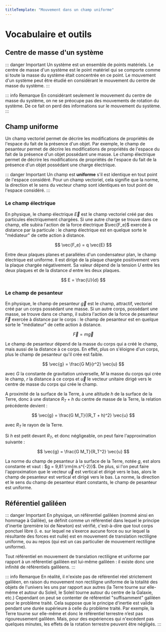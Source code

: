 ```yaml
---
titleTemplate: "Mouvement dans un champ uniforme"
---
```


# Vocabulaire et outils

## Centre de masse d'un système

::: danger Important
Un système est un ensemble de points matériels. Le centre de masse d'un système est le point matériel qui se comporte comme si toute la masse du système était concentrée en ce point. Le mouvement d'un système peut être étudié en considérant le mouvement du centre de masse du système.
:::

::: info Remarque
En considérant seulement le mouvement du centre de masse du système, on ne se préocupe pas des mouvements de rotation du système. De ce fait on perd des informations sur le mouvement du système.
:::

## Champ uniforme

Un champ vectoriel permet de décrire les modifications de propriétés de l'espace du fait de la présence d'un objet. Par exemple, le champ de pesanteur permet de décrire les modifications de propriétés de l'espace du fait de la présence d'un objet possédant une masse. Le champ électrique permet de décrire les modifications de propriétés de l'espace du fait de la présence d'un objet possédant une charge électrique.

::: danger Important
Un champ est **uniforme** s'il est identique en tout point de l'espace considéré. Pour un champ vectoriel, cela signifie que la norme, la direction et le sens du vecteur champ sont identiques en tout point de l'espace considéré.
:::

### Le champ électrique

En physique, le champ électrique $\vec{E}$ est le champ vectoriel créé par des particules électriquement chargées. Si une autre charge se trouve dans ce champ, elle subira l'action de la force électrique $\vec{F_e}$ exercée à distance par la particule : le champ électrique est en quelque sorte le "médiateur" de cette action à distance.

$$
\vec{F_e} = q \vec{E}
$$

Entre deux plaques planes et parallèles d'un condensateur plan, le champ électrique est uniforme. Il est dirigé de la plaque chargée positivement vers la plaque chargée négativement. Sa valeur dépend de la tension $U$ entre les deux plaques et de la distance $d$ entre les deux plaques.

$$
E = \frac{U}{d}
$$

### Le champ de pesanteur

En physique, le champ de pesanteur $\vec{g}$ est le champ, attractif, vectoriel créé par un corps possédant une masse. Si un autre corps, possédant une masse, se trouve dans ce champ, il subira l'action de la force de pesanteur $\vec{F}$ exercée à distance par le corps : le champ de pesanteur est en quelque sorte le "médiateur" de cette action à distance.

$$
\vec{F} = m \vec{g}
$$

Le champ de pesanteur dépend de la masse du corps qui a créé le champ, mais aussi de la distance à ce corps. En effet, plus on s'éloigne d'un corps, plus le champ de pesanteur qu'il crée est faible.

$$
\vec{g} = \frac{G M}{r^2} \vec{u}
$$

avec $G$ la constante de gravitation universelle, $M$ la masse du corps qui crée le champ, $r$ la distance à ce corps et $\vec{u}$ le vecteur unitaire dirigé vers le centre de masse du corps qui crée le champ.

A proximité de la surface de la Terre, à une altitude $h$ de la surface de la Terre, donc à une distance $R_T + h$ du centre de masse de la Terre, la relation précédente devient :

$$
\vec{g} = \frac{G M_T}{(R_T + h)^2} \vec{u}
$$

avec $R_T$ le rayon de la Terre.

Si $h$ est petit devant $R_T$, et donc négligeable, on peut faire l'approximation suivante :

$$
\vec{g} = \frac{G M_T}{R_T^2} \vec{u}
$$

La norme du champ de pesanteur à la surface de la Terre, notée $g$, est alors constante et vaut : $g = 9,81 \rm{m.s^{-2}}$. De plus, si l'on peut faire l'approximation que le vecteur $\vec{u}$ est vertical et dirigé vers le bas, alors le champ de pesanteur est vertical et dirigé vers le bas. La norme, la direction et le sens du champ de pesanteur étant constants, le champ de pesanteur est uniforme.


## Référentiel galiléen

::: danger Important
En physique, un référentiel galiléen (nommé ainsi en hommage à Galilée), se définit comme un référentiel dans lequel le principe d'inertie (première loi de Newton) est vérifié, c'est-à-dire que tout corps ponctuel libre (i. e. sur lequel ne s’exerce aucune force ou sur lequel la résultante des forces est nulle) est en mouvement de translation rectiligne uniforme, ou au repos (qui est un cas particulier de mouvement rectiligne uniforme).

Tout référentiel en mouvement de translation rectiligne et uniforme par rapport à un référentiel galiléen est lui-même galiléen : il existe donc une infinité de référentiels galiléens.
:::

::: info Remarque
En réalité, il n'existe pas de référentiel réel strictement galiléen, en raison du mouvement non rectiligne uniforme de la totalité des objets de l'univers les uns par rapport aux autres (la Terre tourne sur elle-même et autour du Soleil, le Soleil tourne autour du centre de la Galaxie, etc.) Cependant on peut se contenter de référentiel "suffisamment" galiléen pour le problème traité. Cela suppose que le principe d'inertie est valide pendant une durée supérieure à celle du problème traité. Par exemple, la Terre tourne sur elle-même et donc le référentiel terrestre n’est pas rigoureusement galiléen. Mais, pour des expériences qui n'excèdent pas quelques minutes, les effets de la rotation terrestre peuvent être négligés.
:::
